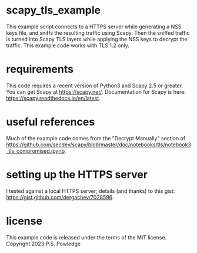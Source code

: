 # scapy_tls_example

This example script connects to a HTTPS server while generating a NSS keys file, and sniffs the
resulting traffic using Scapy. Then the sniffed traffic is turned into Scapy TLS layers while
applying the NSS keys to decrypt the traffic. This example code works with TLS 1.2 only.

# requirements

This code requires a recent version of Python3 and Scapy 2.5 or greater. You can get Scapy
at https://scapy.net/. Documentation for Scapy is here: https://scapy.readthedocs.io/en/latest.

# useful references

Much of the example code comes from the "Decrypt Manually" section of https://github.com/secdev/scapy/blob/master/doc/notebooks/tls/notebook3_tls_compromised.ipynb.

# setting up the HTTPS server

I tested against a local HTTPS server; details (and thanks) to this gist: https://gist.github.com/dergachev/7028596.

# license

This example code is released under the terms of the MIT license. Copyright 2023 P.S. Powledge
